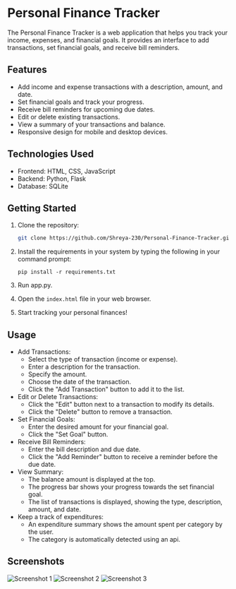 # Personal Finance Tracker

The Personal Finance Tracker is a web application that helps you track your income, expenses, and financial goals. It provides an interface to add transactions, set financial goals, and receive bill reminders.

## Features

- Add income and expense transactions with a description, amount, and date.
- Set financial goals and track your progress.
- Receive bill reminders for upcoming due dates.
- Edit or delete existing transactions.
- View a summary of your transactions and balance.
- Responsive design for mobile and desktop devices.

## Technologies Used
- Frontend: HTML, CSS, JavaScript
- Backend: Python, Flask
- Database: SQLite

## Getting Started

1. Clone the repository:

   ```bash
   git clone https://github.com/Shreya-230/Personal-Finance-Tracker.git
2. Install the requirements in your system by typing the following in your command prompt:

   ```
   pip install -r requirements.txt
   ```
3. Run app.py.
4. Open the `index.html` file in your web browser.
5. Start tracking your personal finances!

## Usage
- Add Transactions:
  - Select the type of transaction (income or expense).
  - Enter a description for the transaction.
  - Specify the amount.
  - Choose the date of the transaction.
  - Click the "Add Transaction" button to add it to the list.
- Edit or Delete Transactions:
  - Click the "Edit" button next to a transaction to modify its details.
  - Click the "Delete" button to remove a transaction.
- Set Financial Goals:
  - Enter the desired amount for your financial goal.
  - Click the "Set Goal" button.
- Receive Bill Reminders:
  - Enter the bill description and due date.
  - Click the "Add Reminder" button to receive a reminder before the due date.
- View Summary:
  - The balance amount is displayed at the top.
  - The progress bar shows your progress towards the set financial goal.
  - The list of transactions is displayed, showing the type, description, amount, and date.
- Keep a track of expenditures:
  - An expenditure summary shows the amount spent per category by the user.
  - The category is automatically detected using an api.

## Screenshots
![Screenshot 1](https://github.com/AashiGoel/Personal-Finance-Tracker/assets/97473701/498118bb-a974-4efb-82f7-2ac0e7493de1)
![Screenshot 2](https://github.com/AashiGoel/Personal-Finance-Tracker/assets/97473701/1f3bf901-c13b-443a-8957-7edd18794d80)
![Screenshot 3](https://github.com/AashiGoel/Personal-Finance-Tracker/assets/97473701/3f351610-72ec-43e8-ab73-2fd8a025b85b)

